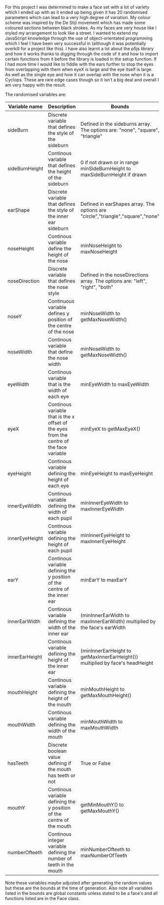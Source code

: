 For this project I was determined to make a face set with a lot of variety which I ended up with as it ended up being given it has 20 randomised parameters which can lead to a very high degree of variation. My colour scheme was inspired by the De Stijl movement which has made some coloured sections between black strokes. As my faces are very house like I styled my arrangement to look like a street.  I wanted to extend my JavaScript knowledge through the use of object-orientated programming which I feel I have been very successful in (although it was potentially overkill for a project like this). I have also learnt a lot about the p5js library and how it works thanks to digging through the code of it and how to import certain functions from it before the library is loaded in the setup function. If I had more time I would like to fiddle with the ears further to stop the eyes from overlapping with them when eyeX is large and the eye itself is large. As well as the single eye and how it can overlap with the nose when it is a Cyclops. These are rare edge cases though so it isn’t a big deal and overall I am very happy with the result. 

The randomised variables are:

| Variable name  | Description                                               | Bounds                       |
|----------------|-----------------------------------------------------------|------------------------------|
| sideBurn       | Discrete variable that defines the style of the sideburn  | Defined in the sideburns array. The options are: "none", "square", "triangle" |
| sideBurnHeight | Continous variable that defines the height of the sideburn    |0 if not drawn or in range minSideBurnHeight to maxSideBurnHeight if drawn                               |
| earShape       | Discrete variable that defines the style of the inner ear sideburn                                                        |  Defined in earShapes array. The options are "circle","triangle","square","none"                            |
| noseHeight     | Continous variable define the height of the nose                                                          |minNoseHeight to maxNoseHeight                             |
| noseDirection  |Discrete variable that defines the nose style                                                            |Defined in the  noseDirections array. The options are: "left", "right", "both"                              |
| noseY          | Continuous variable defines y position of the centre of the nose                                                           |minNoseWidth to getMaxNoseWidth()                             |
| noseWidth      | Continous variable that define the nose width                                                          |minNoseWidth to getMaxNoseWidth()                               |
| eyeWidth       | Continous variable that is the width of each eye                                                          |minEyeWidth to maxEyeWidth                              |
| eyeX           |Continous variable that is the x offset of the eyes from the centre of the face variable                                                            |minEyeX to getMaxEyeX()                              |
| eyeHeight      |Continous variable defining the height of each eye                                                         |minEyeHeight to maxEyeHeight                              |
| innerEyeWidth  |Continous variable defining the width of each pupil                                                           |minInnerEyeWidth to maxInnerEyeWidth                               |
| innerEyeHeight |Continous variable defining the height of each pupil                                                           |minInnerEyeHeight to maxInnerEyeHeight                              |
| earY           |Continous variable defining the y position of the centre of the inner ear                                                           |minEarY to maxEarY                              |
| innerEarWidth  |Continous variable defining the width of the inner ear                                                           |(minInnerEarWidth to maxInnerEarWidth) multiplied by the face's earWidth                             |
| innerEarHeight |Continous variable defining the height of the inner ear                                                           |(minInnerEarHeight to getMaxInnerEarHeight()) multiplied by face's headHeight                             |
| mouthHeight    |Continous variable defining the height of the mouth                                                           |minMouthHeight to getMaxMouthHeight()                              |
| mouthWidth     |Continous variable defining the width of the mouth                                                          |minMouthWidth to maxMouthWidth                              |
| hasTeeth       |Discrete boolean value defining if the mouth has teeth or not                                                           |True or False                               |
| mouthY         |Continous variable defining the y position of the centre of the mouth                                                    |getMinMouthY() to getMaxMouthY()                              |
| numberOfteeth  |Continous integer variable defining the number of teeth in the mouth                                                           |minNumberOfteeth to maxNumberOfTeeth                             |

Note these variables maybe adjusted after generating the random values but these are the bounds at the time of generation. Also note all variables listed in the bounds are global constants unless stated to be a face's and all functions listed are in the Face class. 